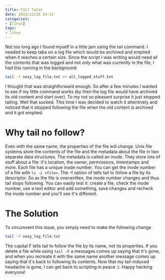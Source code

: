 ```yaml
---
title: Tail Tales
date: 2015/12/26 14:12
categories:
- [linux]
tags:
- linux
---
```


Not too long ago I found myself in a little jam using the tail command.
I needed to keep tabs on a log file which would be archived and emptied
when it reaches a certain size. Since the script I was writing would
need all the contents that was logged and not only what was currently in
the file, I had this running in the background:

```sh
tail -f sexy_log_file.txt >> all_logged_stuff.txt
```

I thought that was straightforward enough. So after a few minutes I
wanted to see if my little command works (by then the log file would
have archived its old content and start over). To my not so pleasant
surprise it just stopped tailing. Well that sucked. This time I was
decided to watch it attentively and noticed that it stopped following
the file when the old content is archived and it got emptied.

# Why tail no follow?
Even with the same name, the properties of the file will change. Unix
file systems store the contents of the file and the metadata about the
file in two separate data structures. The metadata is called an inode.
They store lots of stuff about a file: it's location, the owner,
permissions, timestamps and more. Each file has a unique inode number.
You can get the inode number of a file with `ls -i <file>`. The
-f option of tells tail to follow a file by its descriptor. So as the
file is overwritten, the inode number changes and thus tail stops
following. You can easily test it: create a file, check the inode
number, use a text editor and add something, save changes and recheck
the inode number and you'll see it's different.

# The Solution
To circumvent this issue, you simply need to make the following change

```sh
tail -F sexy_log_file.txt
```

The capital F tells tail to follow the file by its name, not its
properties. If you delete a file while using `tail -F` a messages
comes up saying that it's gone, and when you recreate it with the same
name another message comes up saying that it's back to following its
contents. Now that my tail-induced headache is gone, I can get back to
scripting in peace :). Happy hacking everyone!
